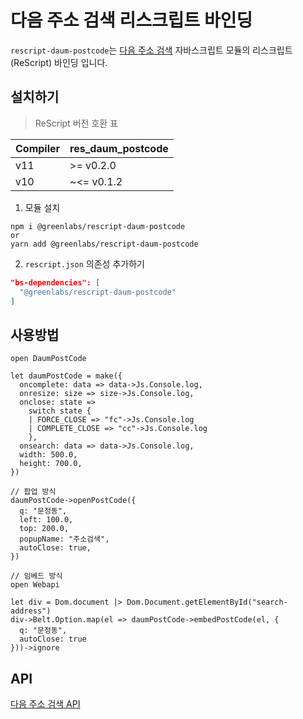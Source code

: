 # 다음 주소 검색 리스크립트 바인딩

`rescript-daum-postcode`는 [다음 주소 검색](https://postcode.map.daum.net/guide) 자바스크립트 모듈의 리스크립트(ReScript) 바인딩 입니다.

## 설치하기

> ReScript 버전 호환 표

| Compiler | res_daum_postcode |
| -------- | ----------------- |
| v11      | >= v0.2.0         |
| v10      | ~<= v0.1.2        |

1. 모듈 설치

```shell
npm i @greenlabs/rescript-daum-postcode
or
yarn add @greenlabs/rescript-daum-postcode
```

2. `rescript.json` 의존성 추가하기

```json
"bs-dependencies": [
  "@greenlabs/rescript-daum-postcode"
]
```

## 사용방법

```rescript
open DaumPostCode

let daumPostCode = make({
  oncomplete: data => data->Js.Console.log,
  onresize: size => size->Js.Console.log,
  onclose: state =>
    switch state {
    | FORCE_CLOSE => "fc"->Js.Console.log
    | COMPLETE_CLOSE => "cc"->Js.Console.log
    },
  onsearch: data => data->Js.Console.log,
  width: 500.0,
  height: 700.0,
})

// 팝업 방식
daumPostCode->openPostCode({
  q: "문정동",
  left: 100.0,
  top: 200.0,
  popupName: "주소검색",
  autoClose: true,
})

// 임베드 방식
open Webapi

let div = Dom.document |> Dom.Document.getElementById("search-address")
div->Belt.Option.map(el => daumPostCode->embedPostCode(el, {
  q: "문정동",
  autoClose: true
}))->ignore
```

## API

[다음 주소 검색 API](https://postcode.map.daum.net/guide#attributes)
